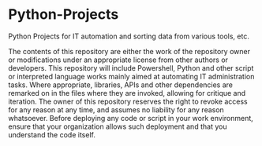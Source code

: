 # Python-Projects
Python Projects for IT automation and sorting data from various tools, etc.

The contents of this repository are either the work of the repository owner or modifications under an appropriate license from other authors or developers. This repository will include Powershell, Python and other script or interpreted language works mainly aimed at automating IT administration tasks. Where appropriate, libraries, APIs and other dependencies are remarked on in the files where they are invoked, allowing for critique and iteration. The owner of this repository reserves the right to revoke access for any reason at any time, and assumes no liability for any reason whatsoever. Before deploying any code or script in your work environment, ensure that your organization allows such deployment and that you understand the code itself.
